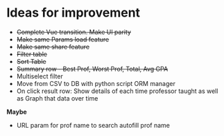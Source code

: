 # Ideas for improvement
* ~~Complete Vue transition. Make UI parity~~
* ~~Make same Params load feature~~
* ~~Make same share feature~~
* ~~Filter table~~
* ~~Sort Table~~
* ~~Summary row - Best Prof, Worst Prof, Total, Avg GPA~~
* Multiselect filter
* Move from CSV to DB with python script ORM manager
* On click result row: Show details of each time professor taught as well as Graph that data over time

**Maybe**
* URL param for prof name to search autofill prof name
